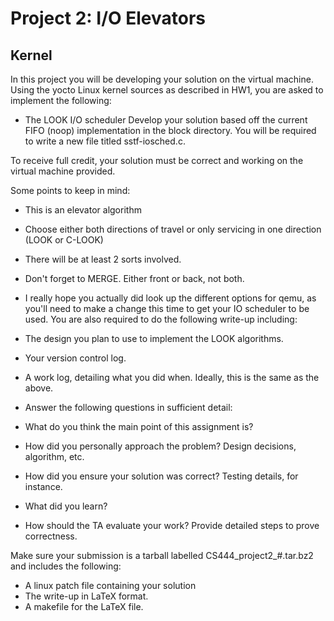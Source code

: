 # Project 2: I/O Elevators
## Kernel

In this project you will be developing your solution on the virtual machine. Using the yocto Linux kernel sources as described in HW1, you are asked to implement the following:

* The LOOK I/O scheduler
Develop your solution based off the current FIFO (noop) implementation in the block directory. You will be required to write a new file titled sstf-iosched.c.

To receive full credit, your solution must be correct and working on the virtual machine provided.

Some points to keep in mind:

* This is an elevator algorithm
* Choose either both directions of travel or only servicing in one direction (LOOK or C-LOOK)
* There will be at least 2 sorts involved.
* Don't forget to MERGE. Either front or back, not both.
* I really hope you actually did look up the different options for qemu, as you'll need to make a change this time to get your IO scheduler to be used.
You are also required to do the following write-up including:

* The design you plan to use to implement the LOOK algorithms.
* Your version control log.
* A work log, detailing what you did when. Ideally, this is the same as the above.
* Answer the following questions in sufficient detail:
* What do you think the main point of this assignment is?
* How did you personally approach the problem? Design decisions, algorithm, etc.
* How did you ensure your solution was correct? Testing details, for instance.
* What did you learn?
* How should the TA evaluate your work? Provide detailed steps to prove correctness.

Make sure your submission is a tarball labelled CS444_project2_#.tar.bz2 and includes the following:

* A linux patch file containing your solution
* The write-up in LaTeX format.
* A makefile for the LaTeX file.
